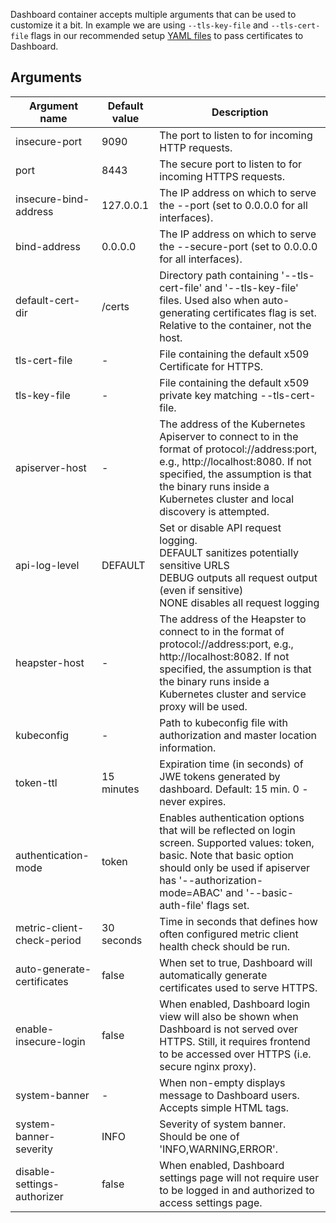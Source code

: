 Dashboard container accepts multiple arguments that can be used to customize it a bit. In example we are using `--tls-key-file` and `--tls-cert-file` flags in our recommended setup [YAML files](https://github.com/kubernetes/dashboard/blob/master/src/deploy/recommended/kubernetes-dashboard.yaml#L114) to pass certificates to Dashboard.

## Arguments

| Argument name               | Default value | Description                                                                                                                                                                                                                                         |
|-----------------------------|---------------|-----------------------------------------------------------------------------------------------------------------------------------------------------------------------------------------------------------------------------------------------------|
| insecure-port               | 9090          | The port to listen to for incoming HTTP requests.                                                                                                                                                                                                   |
| port                        | 8443          | The secure port to listen to for incoming HTTPS requests.                                                                                                                                                                                           |
| insecure-bind-address       | 127.0.0.1     | The IP address on which to serve the --port (set to 0.0.0.0 for all interfaces).                                                                                                                                                                    |
| bind-address                | 0.0.0.0       | The IP address on which to serve the --secure-port (set to 0.0.0.0 for all interfaces).                                                                                                                                                             |
| default-cert-dir            | /certs        | Directory path containing '--tls-cert-file' and '--tls-key-file' files. Used also when auto-generating certificates flag is set. Relative to the container, not the host.                                                                           |
| tls-cert-file               | -             | File containing the default x509 Certificate for HTTPS.                                                                                                                                                                                             |
| tls-key-file                | -             | File containing the default x509 private key matching --tls-cert-file.                                                                                                                                                                              |
| apiserver-host              | -             | The address of the Kubernetes Apiserver to connect to in the format of protocol://address:port, e.g., http://localhost:8080. If not specified, the assumption is that the binary runs inside a Kubernetes cluster and local discovery is attempted. |
| api-log-level              | DEFAULT        | Set or disable API request logging.<br />DEFAULT sanitizes potentially sensitive URLS<br />DEBUG outputs all request output (even if sensitive)<br />NONE disables all request logging |
| heapster-host               | -             | The address of the Heapster to connect to in the format of protocol://address:port, e.g., http://localhost:8082. If not specified, the assumption is that the binary runs inside a Kubernetes cluster and service proxy will be used.               |
| kubeconfig                  | -             | Path to kubeconfig file with authorization and master location information.                                                                                                                                                                         |
| token-ttl                   | 15 minutes    | Expiration time (in seconds) of JWE tokens generated by dashboard. Default: 15 min. 0 - never expires.                                                                                                                                              |
| authentication-mode         | token         | Enables authentication options that will be reflected on login screen. Supported values: token, basic. Note that basic option should only be used if apiserver has '--authorization-mode=ABAC' and '--basic-auth-file' flags set.                   |
| metric-client-check-period  | 30 seconds    | Time in seconds that defines how often configured metric client health check should be run.                                                                                                                                                         |
| auto-generate-certificates  | false         | When set to true, Dashboard will automatically generate certificates used to serve HTTPS.                                                                                                                                                           |
| enable-insecure-login       | false         | When enabled, Dashboard login view will also be shown when Dashboard is not served over HTTPS. Still, it requires frontend to be accessed over HTTPS (i.e. secure nginx proxy).                                                                     |
| system-banner               | -             | When non-empty displays message to Dashboard users. Accepts simple HTML tags.                                                                                                                                                                       |
| system-banner-severity      | INFO          | Severity of system banner. Should be one of 'INFO,WARNING,ERROR'.                                                                                                                                                                                   |
| disable-settings-authorizer | false         | When enabled, Dashboard settings page will not require user to be logged in and authorized to access settings page.                                                                                                                                 |                                                       